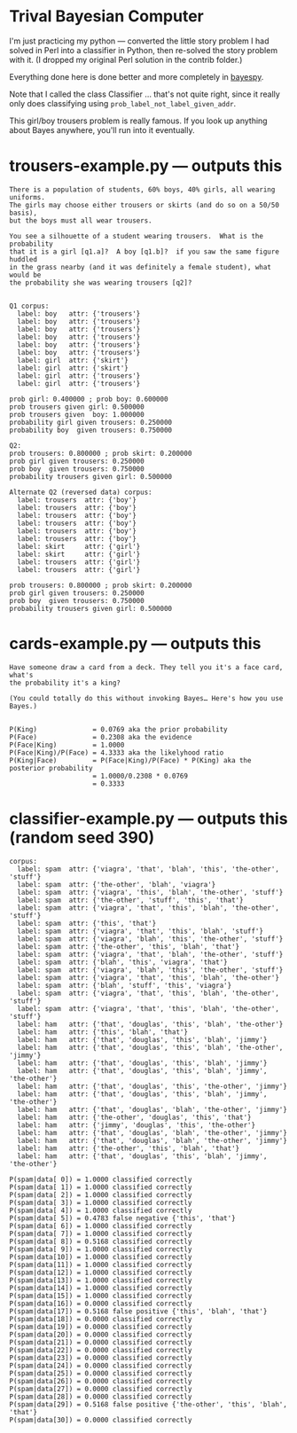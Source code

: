 # Trival Bayesian Computer

I'm just practicing my python — converted the little story problem I had solved
in Perl into a classifier in Python, then re-solved the story problem with it.
(I dropped my original Perl solution in the contrib folder.)

Everything done here is done better and more completely in [bayespy](http://bayespy.org).

Note that I called the class Classifier … that's not quite right, since it
really only does classifying using `prob_label_not_label_given_addr`.

This girl/boy trousers problem is really famous. If you look up anything about
Bayes anywhere, you'll run into it eventually.

# trousers-example.py — outputs this

    There is a population of students, 60% boys, 40% girls, all wearing uniforms.
    The girls may choose either trousers or skirts (and do so on a 50/50 basis),
    but the boys must all wear trousers.

    You see a silhouette of a student wearing trousers.  What is the probability
    that it is a girl [q1.a]?  A boy [q1.b]?  if you saw the same figure huddled
    in the grass nearby (and it was definitely a female student), what would be
    the probability she was wearing trousers [q2]?


    Q1 corpus:
      label: boy   attr: {'trousers'}
      label: boy   attr: {'trousers'}
      label: boy   attr: {'trousers'}
      label: boy   attr: {'trousers'}
      label: boy   attr: {'trousers'}
      label: boy   attr: {'trousers'}
      label: girl  attr: {'skirt'}
      label: girl  attr: {'skirt'}
      label: girl  attr: {'trousers'}
      label: girl  attr: {'trousers'}

    prob girl: 0.400000 ; prob boy: 0.600000
    prob trousers given girl: 0.500000
    prob trousers given  boy: 1.000000
    probability girl given trousers: 0.250000
    probability boy  given trousers: 0.750000

    Q2:
    prob trousers: 0.800000 ; prob skirt: 0.200000
    prob girl given trousers: 0.250000
    prob boy  given trousers: 0.750000
    probability trousers given girl: 0.500000

    Alternate Q2 (reversed data) corpus:
      label: trousers  attr: {'boy'}
      label: trousers  attr: {'boy'}
      label: trousers  attr: {'boy'}
      label: trousers  attr: {'boy'}
      label: trousers  attr: {'boy'}
      label: trousers  attr: {'boy'}
      label: skirt     attr: {'girl'}
      label: skirt     attr: {'girl'}
      label: trousers  attr: {'girl'}
      label: trousers  attr: {'girl'}

    prob trousers: 0.800000 ; prob skirt: 0.200000
    prob girl given trousers: 0.250000
    prob boy  given trousers: 0.750000
    probability trousers given girl: 0.500000

# cards-example.py — outputs this

    Have someone draw a card from a deck. They tell you it's a face card, what's
    the probability it's a king?

    (You could totally do this without invoking Bayes… Here's how you use Bayes.)


    P(King)              = 0.0769 aka the prior probability
    P(Face)              = 0.2308 aka the evidence
    P(Face|King)         = 1.0000
    P(Face|King)/P(Face) = 4.3333 aka the likelyhood ratio
    P(King|Face)         = P(Face|King)/P(Face) * P(King) aka the posterior probability
                         = 1.0000/0.2308 * 0.0769
                         = 0.3333

# classifier-example.py — outputs this (random seed 390)
    corpus:
      label: spam  attr: {'viagra', 'that', 'blah', 'this', 'the-other', 'stuff'}
      label: spam  attr: {'the-other', 'blah', 'viagra'}
      label: spam  attr: {'viagra', 'this', 'blah', 'the-other', 'stuff'}
      label: spam  attr: {'the-other', 'stuff', 'this', 'that'}
      label: spam  attr: {'viagra', 'that', 'this', 'blah', 'the-other', 'stuff'}
      label: spam  attr: {'this', 'that'}
      label: spam  attr: {'viagra', 'that', 'this', 'blah', 'stuff'}
      label: spam  attr: {'viagra', 'blah', 'this', 'the-other', 'stuff'}
      label: spam  attr: {'the-other', 'this', 'blah', 'that'}
      label: spam  attr: {'viagra', 'that', 'blah', 'the-other', 'stuff'}
      label: spam  attr: {'blah', 'this', 'viagra', 'that'}
      label: spam  attr: {'viagra', 'blah', 'this', 'the-other', 'stuff'}
      label: spam  attr: {'viagra', 'that', 'this', 'blah', 'the-other'}
      label: spam  attr: {'blah', 'stuff', 'this', 'viagra'}
      label: spam  attr: {'viagra', 'that', 'this', 'blah', 'the-other', 'stuff'}
      label: spam  attr: {'viagra', 'that', 'this', 'blah', 'the-other', 'stuff'}
      label: ham   attr: {'that', 'douglas', 'this', 'blah', 'the-other'}
      label: ham   attr: {'this', 'blah', 'that'}
      label: ham   attr: {'that', 'douglas', 'this', 'blah', 'jimmy'}
      label: ham   attr: {'that', 'douglas', 'this', 'blah', 'the-other', 'jimmy'}
      label: ham   attr: {'that', 'douglas', 'this', 'blah', 'jimmy'}
      label: ham   attr: {'that', 'douglas', 'this', 'blah', 'jimmy', 'the-other'}
      label: ham   attr: {'that', 'douglas', 'this', 'the-other', 'jimmy'}
      label: ham   attr: {'that', 'douglas', 'this', 'blah', 'jimmy', 'the-other'}
      label: ham   attr: {'that', 'douglas', 'blah', 'the-other', 'jimmy'}
      label: ham   attr: {'the-other', 'douglas', 'this', 'that'}
      label: ham   attr: {'jimmy', 'douglas', 'this', 'the-other'}
      label: ham   attr: {'that', 'douglas', 'blah', 'the-other', 'jimmy'}
      label: ham   attr: {'that', 'douglas', 'blah', 'the-other', 'jimmy'}
      label: ham   attr: {'the-other', 'this', 'blah', 'that'}
      label: ham   attr: {'that', 'douglas', 'this', 'blah', 'jimmy', 'the-other'}

    P(spam|data[ 0]) = 1.0000 classified correctly
    P(spam|data[ 1]) = 1.0000 classified correctly
    P(spam|data[ 2]) = 1.0000 classified correctly
    P(spam|data[ 3]) = 1.0000 classified correctly
    P(spam|data[ 4]) = 1.0000 classified correctly
    P(spam|data[ 5]) = 0.4783 false negative {'this', 'that'}
    P(spam|data[ 6]) = 1.0000 classified correctly
    P(spam|data[ 7]) = 1.0000 classified correctly
    P(spam|data[ 8]) = 0.5168 classified correctly
    P(spam|data[ 9]) = 1.0000 classified correctly
    P(spam|data[10]) = 1.0000 classified correctly
    P(spam|data[11]) = 1.0000 classified correctly
    P(spam|data[12]) = 1.0000 classified correctly
    P(spam|data[13]) = 1.0000 classified correctly
    P(spam|data[14]) = 1.0000 classified correctly
    P(spam|data[15]) = 1.0000 classified correctly
    P(spam|data[16]) = 0.0000 classified correctly
    P(spam|data[17]) = 0.5168 false positive {'this', 'blah', 'that'}
    P(spam|data[18]) = 0.0000 classified correctly
    P(spam|data[19]) = 0.0000 classified correctly
    P(spam|data[20]) = 0.0000 classified correctly
    P(spam|data[21]) = 0.0000 classified correctly
    P(spam|data[22]) = 0.0000 classified correctly
    P(spam|data[23]) = 0.0000 classified correctly
    P(spam|data[24]) = 0.0000 classified correctly
    P(spam|data[25]) = 0.0000 classified correctly
    P(spam|data[26]) = 0.0000 classified correctly
    P(spam|data[27]) = 0.0000 classified correctly
    P(spam|data[28]) = 0.0000 classified correctly
    P(spam|data[29]) = 0.5168 false positive {'the-other', 'this', 'blah', 'that'}
    P(spam|data[30]) = 0.0000 classified correctly
